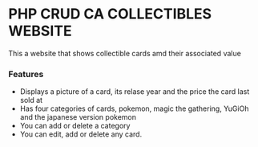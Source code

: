 # PHP CRUD CA COLLECTIBLES WEBSITE
This a website that shows collectible cards amd their associated value
### Features
* Displays a picture of a card, its relase year and the price the card last sold at
* Has four categories of cards, pokemon, magic the gathering, YuGiOh and the japanese version pokemon
* You can add or delete a category
* You can edit, add or delete any card.

